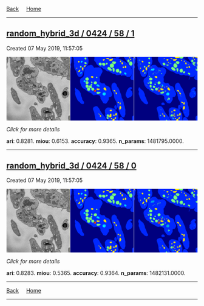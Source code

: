 
[Back](..)&nbsp;&nbsp;&nbsp;&nbsp;&nbsp;[Home](https://leapmanlab.github.io/snapshots)

---

<div class="summary"><a href="1"><h2>random_hybrid_3d / 0424 / 58 / 1</h2></a><p>Created 07 May 2019, 11:57:05
</p><a href="1"><img src="1/media/summary.png" align="center"></a><p>
<i>Click for more details</i>
</p></div>

**ari**: 0.8281. **miou**: 0.6153. **accuracy**: 0.9365. **n_params**: 1481795.0000. 

---

<div class="summary"><a href="0"><h2>random_hybrid_3d / 0424 / 58 / 0</h2></a><p>Created 07 May 2019, 11:57:05
</p><a href="0"><img src="0/media/summary.png" align="center"></a><p>
<i>Click for more details</i>
</p></div>

**ari**: 0.8283. **miou**: 0.5365. **accuracy**: 0.9364. **n_params**: 1482131.0000. 

---

[Back](..)&nbsp;&nbsp;&nbsp;&nbsp;&nbsp;[Home](https://leapmanlab.github.io/snapshots)

---